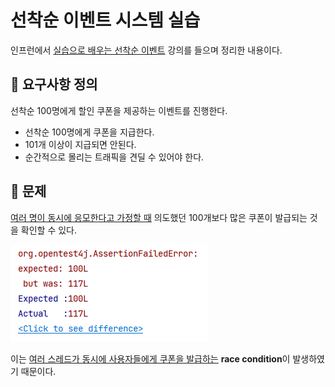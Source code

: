 # 선착순 이벤트 시스템 실습
인프런에서 [실습으로 배우는 선착순 이벤트](https://www.inflearn.com/course/%EC%84%A0%EC%B0%A9%EC%88%9C-%EC%9D%B4%EB%B2%A4%ED%8A%B8-%EC%8B%9C%EC%8A%A4%ED%85%9C-%EC%8B%A4%EC%8A%B5/dashboard) 강의를 들으며 정리한 내용이다.

## 🙋 요구사항 정의
선착순 100명에게 할인 쿠폰을 제공하는 이벤트를 진행한다.

- 선착순 100명에게 쿠폰을 지급한다.
- 101개 이상이 지급되면 안된다.
- 순간적으로 몰리는 트래픽을 견딜 수 있어야 한다.

## 🚩 문제
[여러 명이 동시에 응모한다고 가정할 때](https://github.com/develop-hani/FCFS_coupon_system/commit/59f0761b8d5a0480f791191d4fde4e6b06d13bfa) 의도했던 100개보다 많은 쿠폰이 발급되는 것을 확인할 수 있다.

![race_condition](./image/여러명_응모_시_race_condition_발생.png)

이는 <u>여러 스레드가 동시에 사용자들에게 쿠폰을 발급하는</u> **race condition**이 발생하였기 때문이다.
